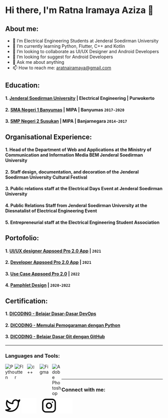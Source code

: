 # Hi there, I'm Ratna Iramaya Aziza 👋
## About me:
- 🔭 I’m Electrical Engineering Students at Jenderal Soedirman University
- 🌱 I’m currently learning Python, Flutter, C++ and Kotlin
- 👯 I’m looking to collaborate as UI/UX Designer and Android Developers
- 🤔 I’m looking for suggest for Android Developers
- 💬 Ask me about anything
- 📫 How to reach me: aratnairamaya@gmail.com


## Education:
#### 1. [Jenderal Soedirman University](https://unsoed.ac.id/) | Electrical Engineering | Purwokerto
#### 2. [SMA Negeri 1 Banyumas](http://www.smanegeribanyumas.sch.id/) | MIPA | Banyumas `2017-2020`
#### 3. [SMP Negeri 2 Susukan](https://www.smpn2susukan.sch.id/) | MIPA | Banjarnegara `2014-2017`

## Organisational Experience:
#### 1.  Head of the Department of Web and Applications at the Ministry of Communication and Information Media BEM Jenderal Soedirman University
#### 2.  Staff design, documentation, and decoration of the Jenderal Soedirman University Cultural Festival
#### 3.  Public relations staff at the Electrical Days Event at Jenderal Soedirman University
#### 4.  Public Relations Staff from Jenderal Soedirman University at the Diesnatalist of Electrical Engineering Event 
#### 5.  Entrepreneurial staff at the Electrical Engineering Student Association

## Portofolio:
#### 1. [UI/UX designer Appsoed Pro 2.0 App](https://www.figma.com/file/q9GQCLoY0oUezJHyUWfygD/Appsoed-Pro-2.0?node-id=0%3A1) | `2021`
#### 2. [Developer Appsoed Pro 2.0 App](https://github.com/medkom22/appsoed2.git) | `2021`
#### 3. [Use Case Appsoed Pro 2.0](https://docs.google.com/presentation/d/1bZlg45_hio-7QMh8oXK3AdTlWiqLdexe/edit?usp=sharing&ouid=111233184923483968699&rtpof=true&sd=true) | `2022`
#### 4. [Pamphlet Design](https://drive.google.com/drive/folders/1Csl8dUBeSnAarPVNip7sE2E4-vX7tDzZ?usp=sharing) | `2020-2022`



## Certification:
#### 1. [DICODING - Belajar Dasar-Dasar DevOps](https://www.dicoding.com/certificates/ERZR01W8OXYV) 
#### 2. [DICODING - Memulai Pemogaraman dengan Python](https://www.dicoding.com/certificates/L4PQM5222ZO1)
#### 3. [DICODING - Belajar Dasar Git dengan GitHub](https://www.dicoding.com/academies/317/certificates/1321167)
---

### Languages and Tools:

[<img align="left" alt="Python" width="30px" src="https://s3.dualstack.us-east-2.amazonaws.com/pythondotorg-assets/media/community/logos/python-logo-only.png" />][webdev]
[<img align="left" alt="Flutter" width="30px" src="https://storage.googleapis.com/cms-storage-bucket/64d67700f8293a9dc827.svg" style="padding-right:10px;" />][webdev]
[<img align="left" alt="c++" width="30px" src="https://cdn.iconscout.com/icon/free/png-128/c-4-226082.png" style="padding-right:10px;" />][webdev]
[<img align="left" alt="Figma" width="30px" src="https://cdn.iconscout.com/icon/free/png-128/figma-3521426-2944870.png" style="padding-right:10px;" />][webdev]
[<img align="left" alt="Adobe Photoshop" width="30px" src="https://pngimg.com/uploads/photoshop/small/photoshop_PNG68.png" style="padding-right:0px;" />][webdev]


<br />
<br />

---
### Connect with me:

[![website](./img/twitter-light.svg)](https://twitter.com/cucopuft#gh-light-mode-only)
[![website](./img/twitter-dark.svg)](https://twitter.com/cucopuft#gh-dark-mode-only)
&nbsp;&nbsp;
[![website](./img/instagram-light.svg)](https://instagram.com/myaazz_#gh-light-mode-only)
[![website](./img/instagram-dark.svg)](https://instagram.com/myaazz_#gh-dark-mode-only)



[webdev]: https://github.com/Cucopuft/Cucopuft
